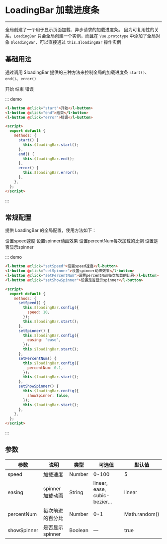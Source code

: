 <script>
  export default {
    methods: {
      start () {
        this.$loadingBar.start()
      },
      end () {
        this.$loadingBar.end()
      },
      error () {
        this.$loadingBar.error()
      },
      setSpeed () {
        this.$loadingBar.config({
          speed: 10
        })
        this.$loadingBar.start()
      },
      setSpinner () {
        this.$loadingBar.config({
          easing: 'ease'
        })
        this.$loadingBar.start()
      },
      setPercentNum () {
        this.$loadingBar.config({
          percentNum: 0.1
        })
        this.$loadingBar.start()
      },
      setShowSpinner () {
        this.$loadingBar.config({
          showSpinner: false
        })
        this.$loadingBar.start()
      }
    }
  }
</script>

<style lang="scss" scoped>
.l-button + .l-button{
  margin-left:10px;
}
</style>

# LoadingBar 加载进度条

---

全局创建了一个用于显示页面加载、异步请求的加载进度条。
因为可复用性的关系，`LoadingBar` 只会全局创建一个实例，而且在 `Vue.prototype` 中添加了全局对象 `$loadingBar`，可以直接通过 `this.$loadingBar` 操作实例

## 基础用法

通过调用 \$loadingBar 提供的三种方法来控制全局的加载进度条 `start()`、`end()`、`error()`

<div class="demo-block">
   <l-button @click="start">开始</l-button>
   <l-button @click="end">结束</l-button>
   <l-button @click="error">错误</l-button>
</div>

::: demo

```html
<l-button @click="start">开始</l-button>
<l-button @click="end">结束</l-button>
<l-button @click="error">错误</l-button>

<script>
  export default {
    methods: {
      start() {
        this.$loadingBar.start();
      },
      end() {
        this.$loadingBar.end();
      },
      error() {
        this.$loadingBar.error();
      },
    },
  };
</script>
```

:::

## 常规配置

提供 LoadingBar 的全局配置，使用方法如下：

<div class="demo-block">
   <l-button @click="setSpeed">设置speed速度</l-button>
   <l-button @click="setSpinner">设置spinner动画效果</l-button>
   <l-button @click="setPercentNum">设置percentNum每次加载的比例</l-button>
   <l-button @click="setShowSpinner">设置是否显示spinner</l-button>
</div>

::: demo

```html
<l-button @click="setSpeed">设置speed速度</l-button>
<l-button @click="setSpinner">设置spinner动画效果</l-button>
<l-button @click="setPercentNum">设置percentNum每次加载的比例</l-button>
<l-button @click="setShowSpinner">设置是否显示spinner</l-button>

<script>
  export default {
    methods: {
      setSpeed() {
        this.$loadingBar.config({
          speed: 10,
        });
        this.$loadingBar.start();
      },
      setSpinner() {
        this.$loadingBar.config({
          easing: "ease",
        });
        this.$loadingBar.start();
      },
      setPercentNum() {
        this.$loadingBar.config({
          percentNum: 0.1,
        });
        this.$loadingBar.start();
      },
      setShowSpinner() {
        this.$loadingBar.config({
          showSpinner: false,
        });
        this.$loadingBar.start();
      },
    },
  };
</script>
```

:::

## 参数

| 参数        | 说明             | 类型    | 可选值                        | 默认值        |
| ----------- | ---------------- | ------- | ----------------------------- | ------------- |
| speed       | 加载速度         | Number  | 0-100                         | 5             |
| easing      | spinner 加载动画 | String  | linear, ease, cubic-bezier... | linear        |
| percentNum  | 每次前进的百分比 | Number  | 0-1                           | Math.random() |
| showSpinner | 是否显示 spinner | Boolean | —                             | true          |
